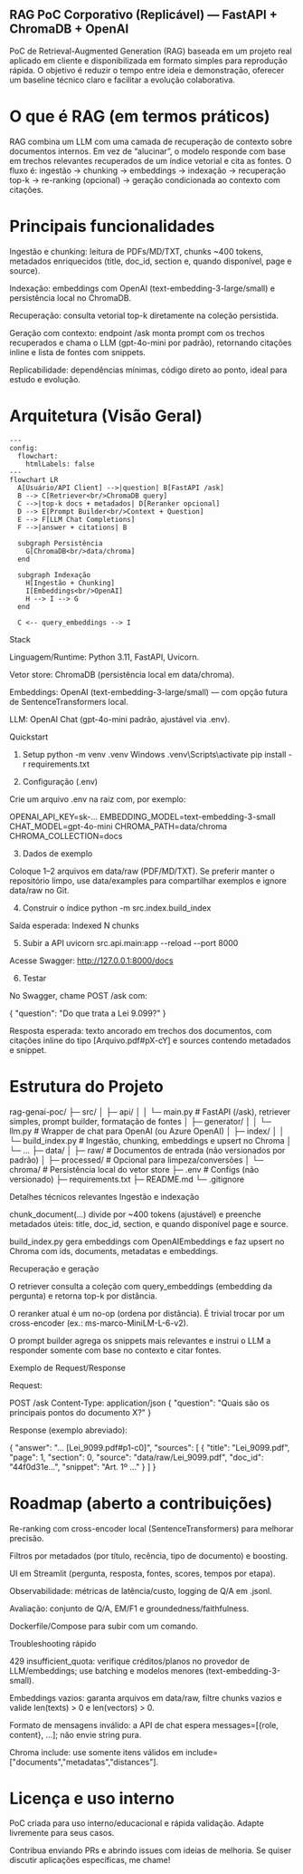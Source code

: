 ## RAG PoC Corporativo (Replicável) — FastAPI + ChromaDB + OpenAI

PoC de Retrieval-Augmented Generation (RAG) baseada em um projeto real aplicado em cliente e disponibilizada em formato simples para reprodução rápida. O objetivo é reduzir o tempo entre ideia e demonstração, oferecer um baseline técnico claro e facilitar a evolução colaborativa.

# O que é RAG (em termos práticos)

RAG combina um LLM com uma camada de recuperação de contexto sobre documentos internos. Em vez de “alucinar”, o modelo responde com base em trechos relevantes recuperados de um índice vetorial e cita as fontes. O fluxo é: ingestão → chunking → embeddings → indexação → recuperação top-k → re-ranking (opcional) → geração condicionada ao contexto com citações.

# Principais funcionalidades

Ingestão e chunking: leitura de PDFs/MD/TXT, chunks ~400 tokens, metadados enriquecidos (title, doc_id, section e, quando disponível, page e source).

Indexação: embeddings com OpenAI (text-embedding-3-large/small) e persistência local no ChromaDB.

Recuperação: consulta vetorial top-k diretamente na coleção persistida.

Geração com contexto: endpoint /ask monta prompt com os trechos recuperados e chama o LLM (gpt-4o-mini por padrão), retornando citações inline e lista de fontes com snippets.

Replicabilidade: dependências mínimas, código direto ao ponto, ideal para estudo e evolução.

# Arquitetura (Visão Geral)
```mermaid
---
config:
  flowchart:
    htmlLabels: false
---
flowchart LR
  A[Usuário/API Client] -->|question| B[FastAPI /ask]
  B --> C[Retriever<br/>ChromaDB query]
  C -->|top-k docs + metadados| D[Reranker opcional]
  D --> E[Prompt Builder<br/>Context + Question]
  E --> F[LLM Chat Completions]
  F -->|answer + citations| B

  subgraph Persistência
    G[ChromaDB<br/>data/chroma]
  end

  subgraph Indexação
    H[Ingestão + Chunking]
    I[Embeddings<br/>OpenAI]
    H --> I --> G
  end

  C <-- query_embeddings --> I
```

Stack

Linguagem/Runtime: Python 3.11, FastAPI, Uvicorn.

Vetor store: ChromaDB (persistência local em data/chroma).

Embeddings: OpenAI (text-embedding-3-large/small) — com opção futura de SentenceTransformers local.

LLM: OpenAI Chat (gpt-4o-mini padrão, ajustável via .env).

Quickstart
1) Setup
python -m venv .venv
Windows
.venv\\Scripts\\activate
pip install -r requirements.txt

2) Configuração (.env)

Crie um arquivo .env na raiz com, por exemplo:

OPENAI_API_KEY=sk-...
EMBEDDING_MODEL=text-embedding-3-small
CHAT_MODEL=gpt-4o-mini
CHROMA_PATH=data/chroma
CHROMA_COLLECTION=docs

3) Dados de exemplo

Coloque 1–2 arquivos em data/raw (PDF/MD/TXT). Se preferir manter o repositório limpo, use data/examples para compartilhar exemplos e ignore data/raw no Git.

4) Construir o índice
python -m src.index.build_index


Saída esperada: Indexed N chunks

5) Subir a API
uvicorn src.api.main:app --reload --port 8000


Acesse Swagger: http://127.0.0.1:8000/docs

6) Testar

No Swagger, chame POST /ask com:

{
  "question": "Do que trata a Lei 9.099?"
}


Resposta esperada: texto ancorado em trechos dos documentos, com citações inline do tipo [Arquivo.pdf#pX-cY] e sources contendo metadados e snippet.

# Estrutura do Projeto
rag-genai-poc/
├─ src/
│  ├─ api/
│  │  └─ main.py            # FastAPI (/ask), retriever simples, prompt builder, formatação de fontes
│  ├─ generator/
│  │  └─ llm.py             # Wrapper de chat para OpenAI (ou Azure OpenAI)
│  ├─ index/
│  │  └─ build_index.py     # Ingestão, chunking, embeddings e upsert no Chroma
│  └─ ...
├─ data/
│  ├─ raw/                  # Documentos de entrada (não versionados por padrão)
│  ├─ processed/            # Opcional para limpeza/conversões
│  └─ chroma/               # Persistência local do vetor store
├─ .env                     # Configs (não versionado)
├─ requirements.txt
├─ README.md
└─ .gitignore

Detalhes técnicos relevantes
Ingestão e indexação

chunk_document(...) divide por ~400 tokens (ajustável) e preenche metadados úteis: title, doc_id, section, e quando disponível page e source.

build_index.py gera embeddings com OpenAIEmbeddings e faz upsert no Chroma com ids, documents, metadatas e embeddings.

Recuperação e geração

O retriever consulta a coleção com query_embeddings (embedding da pergunta) e retorna top-k por distância.

O reranker atual é um no-op (ordena por distância). É trivial trocar por um cross-encoder (ex.: ms-marco-MiniLM-L-6-v2).

O prompt builder agrega os snippets mais relevantes e instrui o LLM a responder somente com base no contexto e citar fontes.

Exemplo de Request/Response

Request:

POST /ask
Content-Type: application/json
{
  "question": "Quais são os principais pontos do documento X?"
}


Response (exemplo abreviado):

{
  "answer": "... [Lei_9099.pdf#p1-c0]",
  "sources": [
    {
      "title": "Lei_9099.pdf",
      "page": 1,
      "section": 0,
      "source": "data/raw/Lei_9099.pdf",
      "doc_id": "44f0d31e...",
      "snippet": "Art. 1º ..."
    }
  ]
}

# Roadmap (aberto a contribuições)

Re-ranking com cross-encoder local (SentenceTransformers) para melhorar precisão.

Filtros por metadados (por título, recência, tipo de documento) e boosting.

UI em Streamlit (pergunta, resposta, fontes, scores, tempos por etapa).

Observabilidade: métricas de latência/custo, logging de Q/A em .jsonl.

Avaliação: conjunto de Q/A, EM/F1 e groundedness/faithfulness.

Dockerfile/Compose para subir com um comando.

Troubleshooting rápido

429 insufficient_quota: verifique créditos/planos no provedor de LLM/embeddings; use batching e modelos menores (text-embedding-3-small).

Embeddings vazios: garanta arquivos em data/raw, filtre chunks vazios e valide len(texts) > 0 e len(vectors) > 0.

Formato de mensagens inválido: a API de chat espera messages=[{role, content}, ...]; não envie string pura.

Chroma include: use somente itens válidos em include=["documents","metadatas","distances"].

# Licença e uso interno

PoC criada para uso interno/educacional e rápida validação. Adapte livremente para seus casos.

Contribua enviando PRs e abrindo issues com ideias de melhoria. Se quiser discutir aplicações específicas, me chame!
